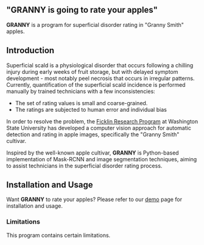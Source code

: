 "**GRANNY** is going to rate your apples"
---
**GRANNY** is a program for superficial disorder rating in "Granny Smith" apples. 

## Introduction 

Superficial scald is a physiological disorder that occurs following a chilling injury during early weeks of fruit storage, but with delayed symptom development - most notably peel necrosis that occurs in irregular patterns. Currently, quantification of the superficial scald incidence is performed manually by trained technicians with a few inconsistencies: 
- The set of rating values is small and coarse-grained. 
- The ratings are subjected to human error and individual bias

In order to resolve the problem, the [Ficklin Research Program](http://ficklinlab.cahnrs.wsu.edu/) at Washington State University has developed a computer vision approach for automatic detection and rating in apple images, specifically the "Granny Smith" cultivar.

Inspired by the well-known apple cultivar, **GRANNY** is Python-based implementation of Mask-RCNN and image segmentation techniques, aiming to assist technicians in the superficial disorder rating process. 

## Installation and Usage
Want **GRANNY** to rate your apples? Please refer to our [demo](https://github.com/SystemsGenetics/granny/tree/master/demo) page for installation and usage. 

### Limitations 
This program contains certain limitations. 

